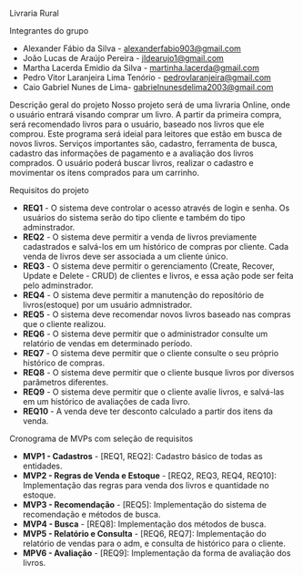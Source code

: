 Livraria Rural

Integrantes do grupo 
 * Alexander Fábio da Silva - alexanderfabio903@gmail.com
 * João Lucas de Araújo Pereira - jldearujo1@gmail.com
 * Martha Lacerda Emidio da Silva - martinha.lacerda@gmail.com
 * Pedro Vitor Laranjeira Lima Tenório - pedrovlaranjeira@gmail.com
 * Caio Gabriel Nunes de Lima- gabrielnunesdelima2003@gmail.com

Descrição geral do projeto 
  Nosso projeto será de uma livraria Online, onde o usuário entrará visando comprar um livro. A partir da primeira compra, será recomendado livros para o usuário, baseado nos livros que ele comprou. Este programa será ideial para leitores que estão em busca de novos livros.
  Serviços importantes são, cadastro, ferramenta de busca, cadastro das informações de pagamento e a avaliação dos livros comprados. O usuário poderá buscar livros, realizar o cadastro e movimentar os itens comprados para um carrinho.
  
Requisitos do projeto

 * **REQ1** - O sistema deve controlar o acesso através de login e senha. Os usuários do sistema serão do tipo cliente e também do tipo adminstrador.
 * **REQ2** - O sistema deve permitir a venda de livros previamente cadastrados e salvá-los em um histórico de compras por cliente. Cada venda de livros deve ser associada a um cliente único.
 * **REQ3** - O sistema deve permitir o gerenciamento (Create, Recover, Update e Delete - CRUD) de clientes e livros, e essa ação pode ser feita pelo adminstrador.
 * **REQ4** - O sistema deve permitir a manutenção do reposítório de livros(estoque) por um usuário admnistrador.
 * **REQ5** - O sistema deve recomendar novos livros baseado nas compras que o cliente realizou.
 * **REQ6** - O sistema deve permitir que o administrador consulte um relatório de vendas em determinado período.
 * **REQ7** - O sistema deve permitir que o cliente consulte o seu próprio histórico de compras.
 * **REQ8** - O sistema deve permitir que o cliente busque livros por diversos parâmetros diferentes.
 * **REQ9** - O sistema deve permitir que o cliente avalie livros, e salvá-las em um histórico de avaliações de cada livro. 
 * **REQ10** - A venda deve ter desconto calculado a partir dos itens da venda.
    

Cronograma de MVPs com seleção de requisitos

* **MVP1 - Cadastros** - [REQ1, REQ2]: Cadastro básico de todas as entidades.
* **MVP2 - Regras de Venda e Estoque** - [REQ2, REQ3, REQ4, REQ10]: Implementação das regras para venda dos livros e quantidade no estoque.
* **MVP3 - Recomendação** - [REQ5]: Implementação do sistema de recomendação e métodos de busca.
* **MVP4 - Busca** - [REQ8]: Implementação dos métodos de busca.
* **MVP5 - Relatório e Consulta** - [REQ6, REQ7]:  Implementação do relatório de vendas para o adm, e consulta de histórico para o cliente.
* **MPV6 - Avaliação** - [REQ9]: Implementação da forma de avaliação dos livros.

